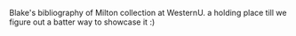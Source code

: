 Blake's bibliography of Milton collection at WesternU. a holding place till we figure out a batter way to showcase it :)
